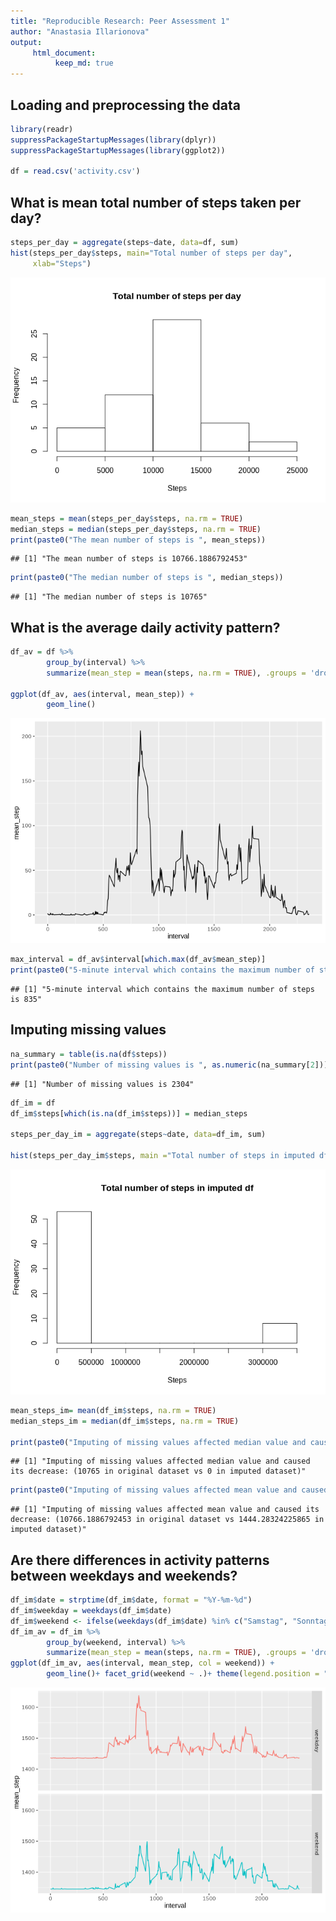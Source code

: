 ```yaml
---
title: "Reproducible Research: Peer Assessment 1"
author: "Anastasia Illarionova"
output: 
     html_document:
          keep_md: true
---
```


## Loading and preprocessing the data


```r
library(readr)
suppressPackageStartupMessages(library(dplyr))
suppressPackageStartupMessages(library(ggplot2))

df = read.csv('activity.csv')
```

## What is mean total number of steps taken per day?


```r
steps_per_day = aggregate(steps~date, data=df, sum)
hist(steps_per_day$steps, main="Total number of steps per day", 
     xlab="Steps")
```

![](figure/fig-histogram-1.png)<!-- -->

```r
mean_steps = mean(steps_per_day$steps, na.rm = TRUE)
median_steps = median(steps_per_day$steps, na.rm = TRUE)
print(paste0("The mean number of steps is ", mean_steps))
```

```
## [1] "The mean number of steps is 10766.1886792453"
```

```r
print(paste0("The median number of steps is ", median_steps))
```

```
## [1] "The median number of steps is 10765"
```

## What is the average daily activity pattern?


```r
df_av = df %>% 
        group_by(interval) %>%
        summarize(mean_step = mean(steps, na.rm = TRUE), .groups = 'drop') 

ggplot(df_av, aes(interval, mean_step)) +
        geom_line()
```

![](figure/fig-timeseries-1.png)<!-- -->

```r
max_interval = df_av$interval[which.max(df_av$mean_step)]
print(paste0("5-minute interval which contains the maximum number of steps is ", max_interval))
```

```
## [1] "5-minute interval which contains the maximum number of steps is 835"
```

## Imputing missing values


```r
na_summary = table(is.na(df$steps))
print(paste0("Number of missing values is ", as.numeric(na_summary[2])))
```

```
## [1] "Number of missing values is 2304"
```

```r
df_im = df
df_im$steps[which(is.na(df_im$steps))] = median_steps

steps_per_day_im = aggregate(steps~date, data=df_im, sum)

hist(steps_per_day_im$steps, main ="Total number of steps in imputed df", xlab="Steps")
```

![](figure/fig-missingvalues-1.png)<!-- -->

```r
mean_steps_im= mean(df_im$steps, na.rm = TRUE)
median_steps_im = median(df_im$steps, na.rm = TRUE)

print(paste0("Imputing of missing values affected median value and caused its decrease: (", median_steps, " in original dataset vs ", median_steps_im," in imputed dataset)"))
```

```
## [1] "Imputing of missing values affected median value and caused its decrease: (10765 in original dataset vs 0 in imputed dataset)"
```

```r
print(paste0("Imputing of missing values affected mean value and caused its decrease: (", mean_steps, " in original dataset vs ", mean_steps_im," in imputed dataset)"))
```

```
## [1] "Imputing of missing values affected mean value and caused its decrease: (10766.1886792453 in original dataset vs 1444.28324225865 in imputed dataset)"
```

## Are there differences in activity patterns between weekdays and weekends?


```r
df_im$date = strptime(df_im$date, format = "%Y-%m-%d")
df_im$weekday = weekdays(df_im$date)
df_im$weekend <- ifelse(weekdays(df_im$date) %in% c("Samstag", "Sonntag"), "weekend", "weekday")
df_im_av = df_im %>% 
        group_by(weekend, interval) %>%
        summarize(mean_step = mean(steps, na.rm = TRUE), .groups = 'drop')
ggplot(df_im_av, aes(interval, mean_step, col = weekend)) +
        geom_line()+ facet_grid(weekend ~ .)+ theme(legend.position = "none")
```

![](figure/fig-weekends-1.png)<!-- -->
